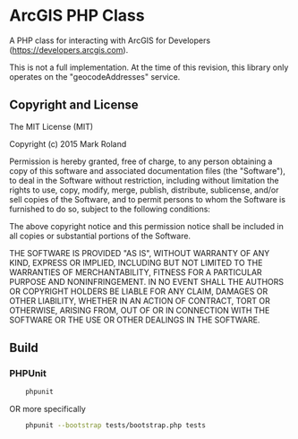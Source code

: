 # ArcGIS PHP Class

A PHP class for interacting with ArcGIS for Developers (https://developers.arcgis.com).

This is not a full implementation. At the time of this revision, this library only operates
on the "geocodeAddresses" service.


## Copyright and License

The MIT License (MIT)

Copyright (c) 2015 Mark Roland

Permission is hereby granted, free of charge, to any person obtaining a copy
of this software and associated documentation files (the "Software"), to deal
in the Software without restriction, including without limitation the rights
to use, copy, modify, merge, publish, distribute, sublicense, and/or sell
copies of the Software, and to permit persons to whom the Software is
furnished to do so, subject to the following conditions:

The above copyright notice and this permission notice shall be included in
all copies or substantial portions of the Software.

THE SOFTWARE IS PROVIDED "AS IS", WITHOUT WARRANTY OF ANY KIND, EXPRESS OR
IMPLIED, INCLUDING BUT NOT LIMITED TO THE WARRANTIES OF MERCHANTABILITY,
FITNESS FOR A PARTICULAR PURPOSE AND NONINFRINGEMENT. IN NO EVENT SHALL THE
AUTHORS OR COPYRIGHT HOLDERS BE LIABLE FOR ANY CLAIM, DAMAGES OR OTHER
LIABILITY, WHETHER IN AN ACTION OF CONTRACT, TORT OR OTHERWISE, ARISING FROM,
OUT OF OR IN CONNECTION WITH THE SOFTWARE OR THE USE OR OTHER DEALINGS IN
THE SOFTWARE.


## Build

### PHPUnit 

```sh
    phpunit
```

OR more specifically

```sh
    phpunit --bootstrap tests/bootstrap.php tests
```
